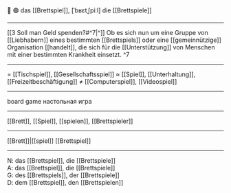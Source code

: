 🎲 🟢 das [[Brettspiel]], [ˈbʁɛtˌʃpiːl]
die [[Brettspiele]]

---
[[3 Soll man Geld spenden?#^7|^]] Ob es sich nun um eine Gruppe von [[Liebhabern]] eines bestimmten [[Brettspiels]] oder eine [[gemeinnützige]] Organisation [[handelt]], die sich für die [[Unterstützung]] von Menschen mit einer bestimmten Krankheit einsetzt. ^7

---
= [[Tischspiel]], [[Gesellschaftsspiel]]
≈ [[Spiel]], [[Unterhaltung]], [[Freizeitbeschäftigung]]
≠ [[Computerspiel]], [[Videospiel]]

---
board game
настольная игра

---
[[Brett]], [[Spiel]], [[spielen]], [[Brettspieler]]

---
[[Brett]]|[[spiel]]
[[Brettspiel]]


---
N: das [[Brettspiel]], die [[Brettspiele]]  
A: das [[Brettspiel]], die [[Brettspiele]]  
G: des [[Brettspiels]], der [[Brettspiele]]  
D: dem [[Brettspiel]], den [[Brettspielen]]

